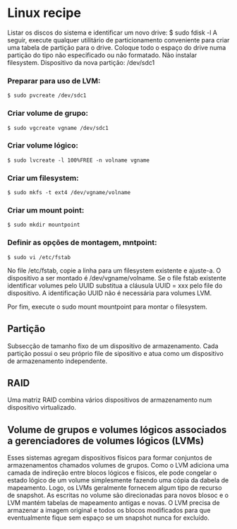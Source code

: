 # Linux recipe
Listar os discos do sistema e identificar um novo drive:
	$ sudo fdisk -l
A seguir, execute qualquer utilitário de particionamento conveniente para criar uma tabela de partição para o drive.
Coloque todo o espaço do drive numa partição do tipo não especificado ou não formatado.
Não instalar filesystem.
Dispositivo da nova partição: /dev/sdc1

### Preparar para uso de LVM:
	
	$ sudo pvcreate /dev/sdc1

### Criar volume de grupo:

	$ sudo vgcreate vgname /dev/sdc1

### Criar volume lógico:

	$ sudo lvcreate -l 100%FREE -n volname vgname

### Criar um filesystem:

	$ sudo mkfs -t ext4 /dev/vgname/volname

### Criar um mount point:
	
	$ sudo mkdir mountpoint

### Definir as opções de montagem, mntpoint:

	$ sudo vi /etc/fstab

No file /etc/fstab, copie a linha para um filesystem existente e ajuste-a. O dispositivo a ser montado é /dev/vgname/volname. Se o file fstab existente identificar volumes pelo UUID substitua a cláusula UUID = xxx pelo file do dispositivo. A identificação UUID não é necessária para volumes LVM.

Por fim, execute o sudo mount mountpoint para montar o filesystem.


## Partição
Subsecção de tamanho fixo de um dispositivo de armazenamento.
Cada partição possui o seu próprio file de sipositivo e atua como um dispositivo de armazenamento independente.


## RAID
Uma matriz RAID combina vários dispositivos de armazenamento num dispositivo virtualizado.


## Volume de grupos e volumes lógicos associados a gerenciadores de volumes lógicos (LVMs)
Esses sistemas agregam dispositivos físicos para formar conjuntos de armazenamentos chamados volumes de grupos.
Como o LVM adiciona uma camada de indireção entre blocos lógicos e físicos, ele pode congelar o estado lógico de um volume simplesmente fazendo uma cópia da dabela de mapeamento. Logo, os LVMs geralmente fornecem algum tipo de recurso de snapshot. As escritas no volume são direcionadas para novos blosoc e o LVM mantém tabelas de mapeamento antigas e novas. O LVM precisa de armazenar a imagem original e todos os blocos modificados para que eventualmente fique sem espaço se um snapshot nunca for excluído.

